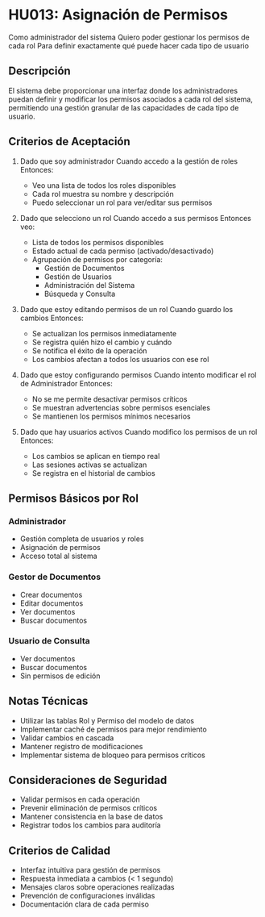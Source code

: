 # HU013: Asignación de Permisos

Como administrador del sistema
Quiero poder gestionar los permisos de cada rol
Para definir exactamente qué puede hacer cada tipo de usuario

## Descripción
El sistema debe proporcionar una interfaz donde los administradores puedan definir y modificar los permisos asociados a cada rol del sistema, permitiendo una gestión granular de las capacidades de cada tipo de usuario.

## Criterios de Aceptación

1. Dado que soy administrador
   Cuando accedo a la gestión de roles
   Entonces:
   - Veo una lista de todos los roles disponibles
   - Cada rol muestra su nombre y descripción
   - Puedo seleccionar un rol para ver/editar sus permisos

2. Dado que selecciono un rol
   Cuando accedo a sus permisos
   Entonces veo:
   - Lista de todos los permisos disponibles
   - Estado actual de cada permiso (activado/desactivado)
   - Agrupación de permisos por categoría:
     * Gestión de Documentos
     * Gestión de Usuarios
     * Administración del Sistema
     * Búsqueda y Consulta

3. Dado que estoy editando permisos de un rol
   Cuando guardo los cambios
   Entonces:
   - Se actualizan los permisos inmediatamente
   - Se registra quién hizo el cambio y cuándo
   - Se notifica el éxito de la operación
   - Los cambios afectan a todos los usuarios con ese rol

4. Dado que estoy configurando permisos
   Cuando intento modificar el rol de Administrador
   Entonces:
   - No se me permite desactivar permisos críticos
   - Se muestran advertencias sobre permisos esenciales
   - Se mantienen los permisos mínimos necesarios

5. Dado que hay usuarios activos
   Cuando modifico los permisos de un rol
   Entonces:
   - Los cambios se aplican en tiempo real
   - Las sesiones activas se actualizan
   - Se registra en el historial de cambios

## Permisos Básicos por Rol

### Administrador
- Gestión completa de usuarios y roles
- Asignación de permisos
- Acceso total al sistema

### Gestor de Documentos
- Crear documentos
- Editar documentos
- Ver documentos
- Buscar documentos

### Usuario de Consulta
- Ver documentos
- Buscar documentos
- Sin permisos de edición

## Notas Técnicas
- Utilizar las tablas Rol y Permiso del modelo de datos
- Implementar caché de permisos para mejor rendimiento
- Validar cambios en cascada
- Mantener registro de modificaciones
- Implementar sistema de bloqueo para permisos críticos

## Consideraciones de Seguridad
- Validar permisos en cada operación
- Prevenir eliminación de permisos críticos
- Mantener consistencia en la base de datos
- Registrar todos los cambios para auditoría

## Criterios de Calidad
- Interfaz intuitiva para gestión de permisos
- Respuesta inmediata a cambios (< 1 segundo)
- Mensajes claros sobre operaciones realizadas
- Prevención de configuraciones inválidas
- Documentación clara de cada permiso
